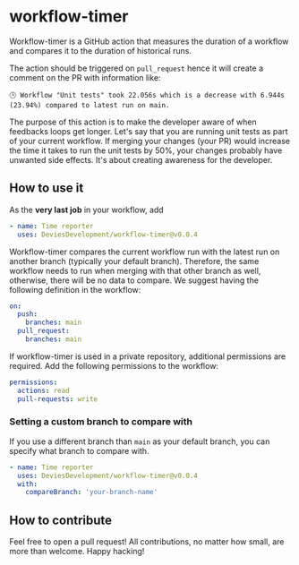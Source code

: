 # workflow-timer

Workflow-timer is a GitHub action that measures the duration of a workflow and
compares it to the duration of historical runs.

The action should be triggered on `pull_request` hence it will create a comment
on the PR with information like:

`🕒 Workflow "Unit tests" took 22.056s which is a decrease with 6.944s (23.94%) compared to latest run on main.`

The purpose of this action is to make the developer aware of when feedbacks
loops get longer. Let's say that you are running unit tests as part of your
current workflow. If merging your changes (your PR) would increase the time it
takes to run the unit tests by 50%, your changes probably have unwanted side
effects. It's about creating awareness for the developer.

## How to use it

As the **very last job** in your workflow, add

```yml
- name: Time reporter
  uses: DeviesDevelopment/workflow-timer@v0.0.4
```

Workflow-timer compares the current workflow run with the latest run on another branch (typically your default branch).
Therefore, the same workflow needs to run when merging with that other branch as well, otherwise, there will be no data to compare.
We suggest having the following definition in the workflow:

```yml
on:
  push:
    branches: main
  pull_request:
    branches: main
```

If workflow-timer is used in a private repository, additional permissions are
required. Add the following permissions to the workflow:

```yml
permissions:
  actions: read
  pull-requests: write
```

### Setting a custom branch to compare with

If you use a different branch than `main` as your default branch, you can specify what branch to compare with.

```yml
- name: Time reporter
  uses: DeviesDevelopment/workflow-timer@v0.0.4
  with:
    compareBranch: 'your-branch-name'
```

## How to contribute

Feel free to open a pull request! All contributions, no matter how small, are
more than welcome. Happy hacking!
